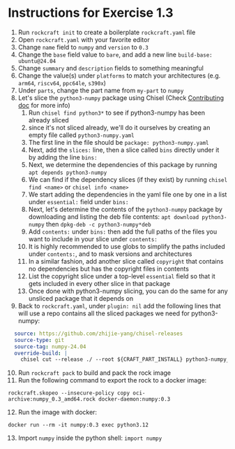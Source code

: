 # Instructions for Exercise 1.3

1. Run `rockcraft init` to create a boilerplate `rockcraft.yaml` file
2. Open `rockcraft.yaml` with your favorite editor
3. Change `name` field to `numpy` and `version` to `0.3`
4. Change the `base` field value to `bare`, and add a new line `build-base: ubuntu@24.04`
4. Change `summary` and `description` fields to something meaningful
5. Change the value(s) under `platforms` to match your architectures (e.g. `arm64`, `riscv64`, `ppc64le`, `s390x`)
6. Under `parts`, change the part name from `my-part` to `numpy`
6. Let's slice the `python3-numpy` package using Chisel (Check [Contributing doc](https://github.com/canonical/chisel-releases/blob/main/CONTRIBUTING.md) for more info)
    1. Run `chisel find python3*` to see if python3-numpy has been already sliced
    2. since it's not sliced already, we'll do it ourselves by creating an empty file called `python3-numpy.yaml`
    3. The first line in the file should be `package: python3-numpy.yaml`
    4. Next, add the `slices:` line, then a slice called `bins` directly under it by adding the line `bins:`
    5. Next, we determine the dependencies of this package by running `apt depends python3-numpy`
    6. We can find if the dependency slices (if they exist) by running `chisel find <name>` or `chisel info <name>`
    7. We start adding the dependencies in the yaml file one by one in a list under `essential:` field under `bins:`
    8. Next, let's determine the contents of the `python3-numpy` package by downloading and listing the deb file contents: `apt download python3-numpy` then `dpkg-deb -c python3-numpy*deb`
    9. Add `contents:` under `bins:` then add the full paths of the files you want to include in your slice under `contents:`
    10. It is highly recommended to use globs to simplify the paths included under `contents:`, and to mask versions and architectures
    11. In a similar fashion, add another slice called `copyright` that contains no dependencies but has the copyright files in contents
    12. List the copyright slice under a top-level `essential` field so that it gets included in every other slice in that package
    13. Once done with python3-numpy slicing, you can do the same for any unsliced package that it depends on
7. Back to `rockcraft.yaml`, under `plugin: nil` add the following lines that will use a repo contains all the sliced packages we need for python3-numpy: 
```yaml
  source: https://github.com/zhijie-yang/chisel-releases
  source-type: git
  source-tag: numpy-24.04
  override-build: |
    chisel cut --release ./ --root ${CRAFT_PART_INSTALL} python3-numpy_bins
```
10. Run `rockcraft pack` to build and pack the rock image
11. Run the following command to export the rock to a docker image:
```
rockcraft.skopeo --insecure-policy copy oci-archive:numpy_0.3_amd64.rock docker-daemon:numpy:0.3
```
12. Run the image with docker:
```
docker run --rm -it numpy:0.3 exec python3.12
```
13. Import `numpy` inside the python shell: `import numpy`
